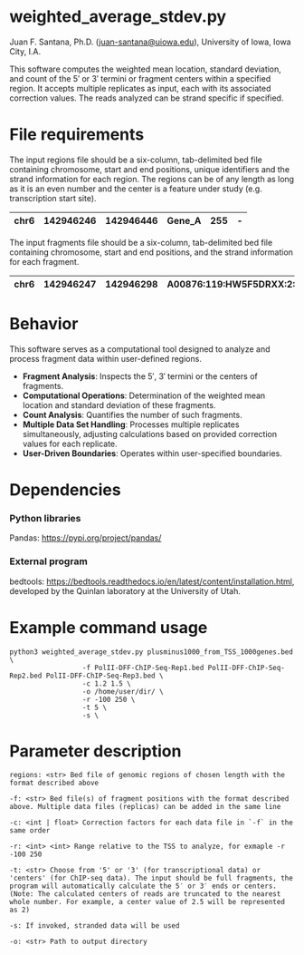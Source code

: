 # weighted_average_stdev.py #
Juan F. Santana, Ph.D. (<juan-santana@uiowa.edu>), University of Iowa, Iowa City, I.A.

This software computes the weighted mean location, standard deviation, and count of the 5′ or 3′ termini or fragment centers within a specified region. It accepts multiple replicates as input, each with its associated correction values. The reads analyzed can be strand specific if specified.

# File requirements #
The input regions file should be a six-column, tab-delimited bed file containing chromosome, start and end positions, unique identifiers and the strand information for each region. The regions can be of any length as long as it is an even number and the center is a feature under study (e.g. transcription start site). 
 
| chr6 | 142946246 | 142946446 | Gene_A | 255 | - |
|:----:|:---------:|:---------:|:------:|:---:|:-:|

The input fragments file should be a six-column, tab-delimited bed file containing chromosome, start and end positions, and the strand information for each fragment.

| chr6 | 142946247 | 142946298 | A00876:119:HW5F5DRXX:2:2207:29170:1157 | 255 | - |
|:----:|:---------:|:---------:|:--------------------------------------:|:---:|:-:|


# Behavior #

This software serves as a computational tool designed to analyze and process fragment data within user-defined regions.

- **Fragment Analysis**: Inspects the 5′, 3′ termini or the centers of fragments.
- **Computational Operations**: Determination of the weighted mean location and standard deviation of these fragments.
- **Count Analysis**: Quantifies the number of such fragments.
- **Multiple Data Set Handling**: Processes multiple replicates simultaneously, adjusting calculations based on provided correction values for each replicate.
- **User-Driven Boundaries**: Operates within user-specified boundaries.


# Dependencies #
### Python libraries ###
Pandas: https://pypi.org/project/pandas/

### External program ###
bedtools: https://bedtools.readthedocs.io/en/latest/content/installation.html, developed by the Quinlan laboratory at the University of Utah. 

# Example command usage #
```
python3 weighted_average_stdev.py plusminus1000_from_TSS_1000genes.bed \
                  -f PolII-DFF-ChIP-Seq-Rep1.bed PolII-DFF-ChIP-Seq-Rep2.bed PolII-DFF-ChIP-Seq-Rep3.bed \
                  -c 1.2 1.5 \
                  -o /home/user/dir/ \
                  -r -100 250 \
                  -t 5 \
                  -s \
```
# Parameter description #
```
regions: <str> Bed file of genomic regions of chosen length with the format described above

-f: <str> Bed file(s) of fragment positions with the format described above. Multiple data files (replicas) can be added in the same line

-c: <int | float> Correction factors for each data file in `-f` in the same order

-r: <int> <int> Range relative to the TSS to analyze, for exmaple -r -100 250

-t: <str> Choose from '5' or '3' (for transcriptional data) or 'centers' (for ChIP-seq data). The input should be full fragments, the program will automatically calculate the 5′ or 3′ ends or centers. (Note: The calculated centers of reads are truncated to the nearest whole number. For example, a center value of 2.5 will be represented as 2)

-s: If invoked, stranded data will be used

-o: <str> Path to output directory

```

